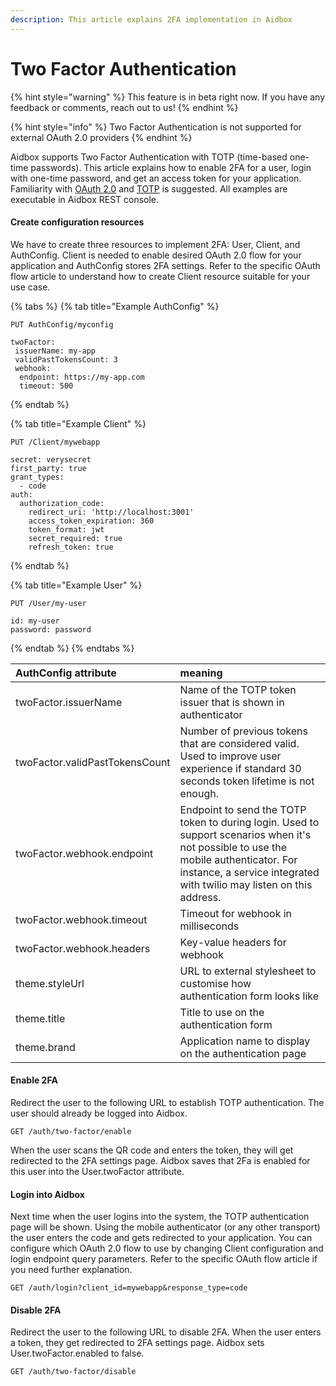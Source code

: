 ```yaml
---
description: This article explains 2FA implementation in Aidbox
---
```


# Two Factor Authentication

{% hint style="warning" %}
This feature is in beta right now. If you have any feedback or comments, reach out to us!
{% endhint %}

{% hint style="info" %}
Two Factor Authentication is not supported for external OAuth 2.0 providers
{% endhint %}

Aidbox supports Two Factor Authentication with TOTP \(time-based one-time passwords\). This article explains how to enable 2FA for a user, login with one-time password, and get an access token for your application. Familiarity with [OAuth 2.0](https://tools.ietf.org/html/rfc6749) and [TOTP](https://tools.ietf.org/html/rfc6238) is suggested. All examples are executable in Aidbox REST console.

#### Create configuration resources

We have to create three resources to implement 2FA: User, Client, and AuthConfig. Client is needed to enable desired OAuth 2.0 flow for your application and AuthConfig stores 2FA settings. Refer to the specific OAuth flow article to understand how to create Client resource suitable for your use case.

{% tabs %}
{% tab title="Example AuthConfig" %}
```
PUT AuthConfig/myconfig

twoFactor:
 issuerName: my-app 
 validPastTokensCount: 3 
 webhook:
  endpoint: https://my-app.com
  timeout: 500
```
{% endtab %}

{% tab title="Example Client" %}
```text
PUT /Client/mywebapp

secret: verysecret
first_party: true
grant_types:
  - code
auth:
  authorization_code:
    redirect_uri: 'http://localhost:3001'
    access_token_expiration: 360
    token_format: jwt
    secret_required: true
    refresh_token: true
```
{% endtab %}

{% tab title="Example User" %}
```
PUT /User/my-user

id: my-user
password: password
```
{% endtab %}
{% endtabs %}

| AuthConfig attribute | meaning |
| :--- | :--- |
| twoFactor.issuerName | Name of the TOTP token issuer that is shown in authenticator |
| twoFactor.validPastTokensCount | Number of previous tokens that are considered valid. Used to improve user experience if standard 30 seconds token lifetime is not enough. |
| twoFactor.webhook.endpoint | Endpoint to send the TOTP token to during login. Used to support scenarios when it's not possible to use the mobile authenticator. For instance, a service integrated with twilio may listen on this address.  |
| twoFactor.webhook.timeout | Timeout for webhook in milliseconds |
| twoFactor.webhook.headers | Key-value headers for webhook |
| theme.styleUrl | URL to external stylesheet to customise how authentication form looks like |
| theme.title | Title to use on the authentication form |
| theme.brand | Application name to display on the authentication page |

#### Enable 2FA

Redirect the user to the following URL to establish TOTP authentication. The user should already be logged into Aidbox.

```text
GET /auth/two-factor/enable
```

When the user scans the QR code and enters the token, they will get redirected to the 2FA settings page. Aidbox saves that 2Fa is enabled for this user into the User.twoFactor attribute.

#### Login into Aidbox

Next time when the user logins into the system, the TOTP authentication page will be shown. Using the mobile authenticator \(or any other transport\) the user enters the code and gets redirected to your application. You can configure which OAuth 2.0 flow to use by changing Client configuration and login endpoint query parameters. Refer to the specific OAuth flow article if you need further explanation.

```text
GET /auth/login?client_id=mywebapp&response_type=code
```

#### Disable 2FA

Redirect the user to the following URL to disable 2FA. When the user enters a token, they get redirected to 2FA settings page. Aidbox sets User.twoFactor.enabled to false.

```text
GET /auth/two-factor/disable
```

